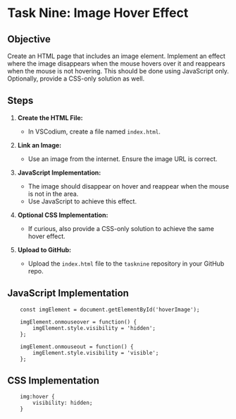 # Task Nine: Image Hover Effect

## Objective

Create an HTML page that includes an image element. Implement an effect where the image disappears when the mouse hovers over it and reappears when the mouse is not hovering. This should be done using JavaScript only. Optionally, provide a CSS-only solution as well.

## Steps

1. **Create the HTML File:**
   - In VSCodium, create a file named `index.html`.

2. **Link an Image:**
   - Use an image from the internet. Ensure the image URL is correct.

3. **JavaScript Implementation:**
   - The image should disappear on hover and reappear when the mouse is not in the area.
   - Use JavaScript to achieve this effect.
  
4. **Optional CSS Implementation:**
   - If curious, also provide a CSS-only solution to achieve the same hover effect.
  
5. **Upload to GitHub:**
   - Upload the `index.html` file to the `tasknine` repository in your GitHub repo.

## JavaScript Implementation

        const imgElement = document.getElementById('hoverImage');

        imgElement.onmouseover = function() {
            imgElement.style.visibility = 'hidden';
        };

        imgElement.onmouseout = function() {
            imgElement.style.visibility = 'visible';
        };

## CSS Implementation

        img:hover {
            visibility: hidden;
        }

